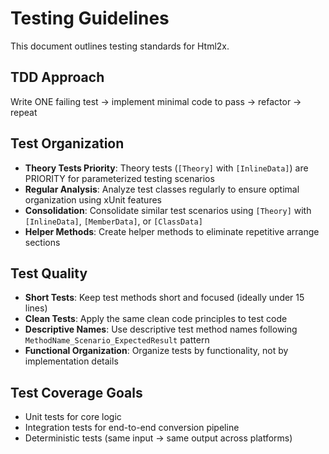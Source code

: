# Testing Guidelines

This document outlines testing standards for Html2x.

## TDD Approach

Write ONE failing test → implement minimal code to pass → refactor → repeat

## Test Organization

- **Theory Tests Priority**: Theory tests (`[Theory]` with `[InlineData]`) are PRIORITY for parameterized testing scenarios
- **Regular Analysis**: Analyze test classes regularly to ensure optimal organization using xUnit features
- **Consolidation**: Consolidate similar test scenarios using `[Theory]` with `[InlineData]`, `[MemberData]`, or `[ClassData]`
- **Helper Methods**: Create helper methods to eliminate repetitive arrange sections

## Test Quality

- **Short Tests**: Keep test methods short and focused (ideally under 15 lines)
- **Clean Tests**: Apply the same clean code principles to test code
- **Descriptive Names**: Use descriptive test method names following `MethodName_Scenario_ExpectedResult` pattern
- **Functional Organization**: Organize tests by functionality, not by implementation details

## Test Coverage Goals

- Unit tests for core logic
- Integration tests for end-to-end conversion pipeline
- Deterministic tests (same input → same output across platforms)